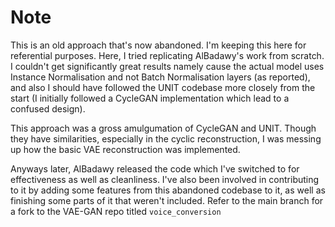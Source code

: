 # Note

This is an old approach that's now abandoned. I'm keeping this here for referential purposes. Here, I tried replicating AlBadawy's work from scratch. I couldn't get significantly great results namely cause the actual model uses Instance Normalisation and not Batch Normalisation layers (as reported), and also I should have followed the UNIT codebase more closely from the start (I initially followed a CycleGAN implementation which lead to a confused design). 

This approach was a gross amulgumation of CycleGAN and UNIT. Though they have similarities, especially in the cyclic reconstruction, I was messing up how the basic VAE reconstruction was implemented. 

Anyways later, AlBadawy released the code which I've switched to for effectiveness as well as cleanliness. I've also been involved in contributing to it by adding some features from this abandoned codebase to it, as well as finishing some parts of it that weren't included. Refer to the main branch for a fork to the VAE-GAN repo titled `voice_conversion`
